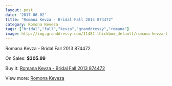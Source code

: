 ```yaml
---
layout: post
date: '2017-06-02'
title: "Romana Kevza - Bridal Fall 2013 874472"
category: Romona Keveza
tags: ["bridal","fall","kevza","granddressy","romana"]
image: http://img.granddressy.com/11482-thickbox_default/romana-kevza-bridal-fall-2013-874472.jpg
---
```

Romana Kevza - Bridal Fall 2013 874472

On Sales: **$305.99**
<a href="https://www.granddressy.com/en/romona-keveza/10577-romana-kevza-bridal-fall-2013-874472.html"><amp-img layout="responsive" width="600" height="600" src="//img.granddressy.com/11482-thickbox_default/romana-kevza-bridal-fall-2013-874472.jpg" alt="Romana Kevza - Bridal Fall 2013 874472 0" /></a>

Buy it: [Romana Kevza - Bridal Fall 2013 874472](https://www.granddressy.com/en/romona-keveza/10577-romana-kevza-bridal-fall-2013-874472.html "Romana Kevza - Bridal Fall 2013 874472")

View more: [Romona Keveza](https://www.granddressy.com/en/103-romona-keveza "Romona Keveza")